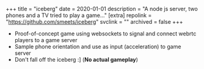 +++
title = "iceberg"
date = 2020-01-01
description = "A node js server, two phones and a TV tried to play a game..."
[extra]
repolink = "https://github.com/smeets/iceberg"
svclink = ""
archived = false
+++

- Proof-of-concept game using websockets to signal and connect webrtc players to a game server
- Sample phone orientation and use as input (acceleration) to game server
- Don't fall off the iceberg :] (**No actual gameplay**)
